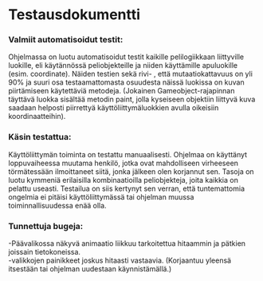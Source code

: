 # Testausdokumentti
### Valmiit automatisoidut testit:
Ohjelmassa on luotu automatisoidut testit kaikille pelilogiikkaan liittyville luokille, eli käytännössä peliobjekteille ja niiden käyttämille apuluokille (esim. coordinate). Näiden testien sekä rivi- , että mutaatiokattavuus on yli 90% ja suuri osa testaamattomasta osuudesta näissä luokissa on kuvan piirtämiseen käytettäviä metodeja. (Jokainen Gameobject-rajapinnan täyttävä luokka sisältää metodin paint, jolla kyseiseen objektiin liittyvä kuva saadaan helposti piirrettyä käyttöliittymäluokkien avulla oikeisiin koordinaatteihin).
### Käsin testattua:
Käyttöliittymän toiminta on testattu manuaalisesti. Ohjelmaa on käyttänyt loppuvaiheessa muutama henkilö, jotka ovat mahdolliseen virheeseen törmätessään ilmoittaneet siitä, jonka jälkeen olen korjannut sen. Tasoja on luotu kymmeniä erilaisilla kombinaatioilla peliobjekteja, joita kaikkia on pelattu useasti. Testailua on siis kertynyt sen verran, että tuntemattomia ongelmia ei pitäisi käyttöliittymässä tai ohjelman muussa toiminnallisuudessa enää olla.
### Tunnettuja bugeja:
-Päävalikossa näkyvä animaatio liikkuu tarkoitettua hitaammin ja pätkien joissain tietokoneissa.  
-valikkojen painikkeet joskus hitaasti vastaavia. (Korjaantuu yleensä itsestään tai ohjelman uudestaan käynnistämällä.)
